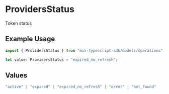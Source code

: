 # ProvidersStatus

Token status

## Example Usage

```typescript
import { ProvidersStatus } from "mix-typescript-sdk/models/operations";

let value: ProvidersStatus = "expired_no_refresh";
```

## Values

```typescript
"active" | "expired" | "expired_no_refresh" | "error" | "not_found"
```